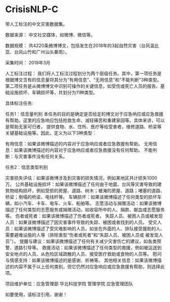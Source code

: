 # CrisisNLP-C
带人工标注的中文灾害数据集。

数据来源：
中文社交媒体，如微博、微信等。

数据规模：
共4220条微博博文，包括发生在2018年的3起自然灾害（台风温比亚、台风山竹和广州汕头暴雨）。

采集时间：
2019年3月

人工标注过程：
我们将人工标注过程划分为两个层级任务。其中，第一项任务是根据博文含有的信息量将其分为“有用信息”、“无用信息”和“不能判断”3种类型。
第二项任务是从微博博文中识别可操作的关键信息，如受伤或死亡人员的报告、基础设施损坏、车辆损坏等，共划分为11种类型。

具体标注任务:

任务1：信息量判别
本任务的目的是确定是否给定的博文对于应急响应或应急救援有帮助。这里的应急响应包括抢救生命、减轻痛苦和重建家园等。具体来讲，可以是帮助无家可归者，
提供食物、水、住所、医疗等给受害者，维修道路、桥梁等关键基础设施等。因此，定义为以下3种类型：

有用信息：如果该微博描述的内容对于应急响应或者应急救援有帮助。
无用信息：如果该微博描述的内容对于应急响应或者应急救援没有任何帮助。
不能判断：与灾害事件没有任何关系。

任务2：信息类型判别

灾害损失评估：如果该微博涉及到灾害的损失情况，例如某地区共计损失1000万。
公共基础设施损坏：如果该微博描述了任何由于地震、台风等灾害导致的建筑物结构损坏，例如受损的房屋、道路、树木；被淹的房屋、道路；堵塞的道路、
桥梁；倒塌的桥梁、电线杆等。
车辆损坏：如果该微博描述了任何类型的损坏车辆，如小汽车、卡车、电车、火车、船舶等。
志愿活动与捐赠活动：如果该微博描述了任何类型的志愿服务或捐赠活动，如收容所中的人、捐款、献血或志愿服务等。
伤者或死者：如果该微博描述了伤者或死者。
失踪人员、被困人员或被发现人员：如果该微博描述了因灾害事件导致的失踪、被困或者找到的人员。
受灾人员：如果该微博描述了受灾难影响的人员，如坐在外面的人、排队接受援助的人、需要避难设施的人等（排除类型“伤者或死者”和“失踪人员、被困人员或
被发现人员”）。
提醒与建议：如果该微博描述了任何有关减少灾害伤亡的建议，如各类预警、道路引导等。
救援活动：如果该微博描述了任何类型的救援，例如被运送到安全地点的人员、从危险区域疏散的人员、接受医疗救助或食物的人员等。
慰问与情感支持：如果该微博描述的是感谢、祈祷等。
其他相关信息：如果该微博描述的内容不属于以上任何类别，但它仍然对应急响应或应急救援有帮助，则选择此项。


项目维护单位：应急管理部 华北科技学院 管理学院  应急管理团队

如要使用，请标注引用，谢谢！

